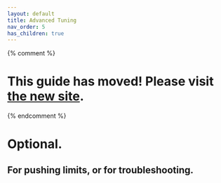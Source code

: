 ```yaml
---
layout: default
title: Advanced Tuning
nav_order: 5
has_children: true
---
```

{% comment %} 
# This guide has moved! Please visit [the new site](http://ellis3dp.com/Print-Tuning-Guide/).
{% endcomment %}
# Optional.
## For pushing limits, or for troubleshooting.